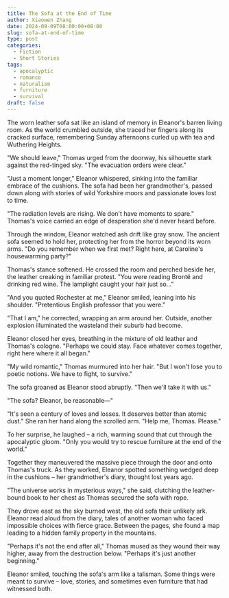 ```yaml
---
title: The Sofa at the End of Time
author: Xiaowen Zhang
date: 2024-09-09T08:00:00+08:00
slug: sofa-at-end-of-time
type: post
categories:
  - Fiction
  - Short Stories
tags:
  - apocalyptic
  - romance
  - naturalism
  - furniture
  - survival
draft: false
---
```


The worn leather sofa sat like an island of memory in Eleanor's barren living room. As the world crumbled outside, she traced her fingers along its cracked surface, remembering Sunday afternoons curled up with tea and Wuthering Heights.

"We should leave," Thomas urged from the doorway, his silhouette stark against the red-tinged sky. "The evacuation orders were clear."

"Just a moment longer," Eleanor whispered, sinking into the familiar embrace of the cushions. The sofa had been her grandmother's, passed down along with stories of wild Yorkshire moors and passionate loves lost to time.

"The radiation levels are rising. We don't have moments to spare." Thomas's voice carried an edge of desperation she'd never heard before.

Through the window, Eleanor watched ash drift like gray snow. The ancient sofa seemed to hold her, protecting her from the horror beyond its worn arms. "Do you remember when we first met? Right here, at Caroline's housewarming party?"

Thomas's stance softened. He crossed the room and perched beside her, the leather creaking in familiar protest. "You were reading Brontë and drinking red wine. The lamplight caught your hair just so..."

"And you quoted Rochester at me," Eleanor smiled, leaning into his shoulder. "Pretentious English professor that you were."

"That I am," he corrected, wrapping an arm around her. Outside, another explosion illuminated the wasteland their suburb had become.

Eleanor closed her eyes, breathing in the mixture of old leather and Thomas's cologne. "Perhaps we could stay. Face whatever comes together, right here where it all began."

"My wild romantic," Thomas murmured into her hair. "But I won't lose you to poetic notions. We have to fight, to survive."

The sofa groaned as Eleanor stood abruptly. "Then we'll take it with us."

"The sofa? Eleanor, be reasonable—"

"It's seen a century of loves and losses. It deserves better than atomic dust." She ran her hand along the scrolled arm. "Help me, Thomas. Please."

To her surprise, he laughed – a rich, warming sound that cut through the apocalyptic gloom. "Only you would try to rescue furniture at the end of the world."

Together they maneuvered the massive piece through the door and onto Thomas's truck. As they worked, Eleanor spotted something wedged deep in the cushions – her grandmother's diary, thought lost years ago.

"The universe works in mysterious ways," she said, clutching the leather-bound book to her chest as Thomas secured the sofa with rope.

They drove east as the sky burned west, the old sofa their unlikely ark. Eleanor read aloud from the diary, tales of another woman who faced impossible choices with fierce grace. Between the pages, she found a map leading to a hidden family property in the mountains.

"Perhaps it's not the end after all," Thomas mused as they wound their way higher, away from the destruction below. "Perhaps it's just another beginning."

Eleanor smiled, touching the sofa's arm like a talisman. Some things were meant to survive – love, stories, and sometimes even furniture that had witnessed both.